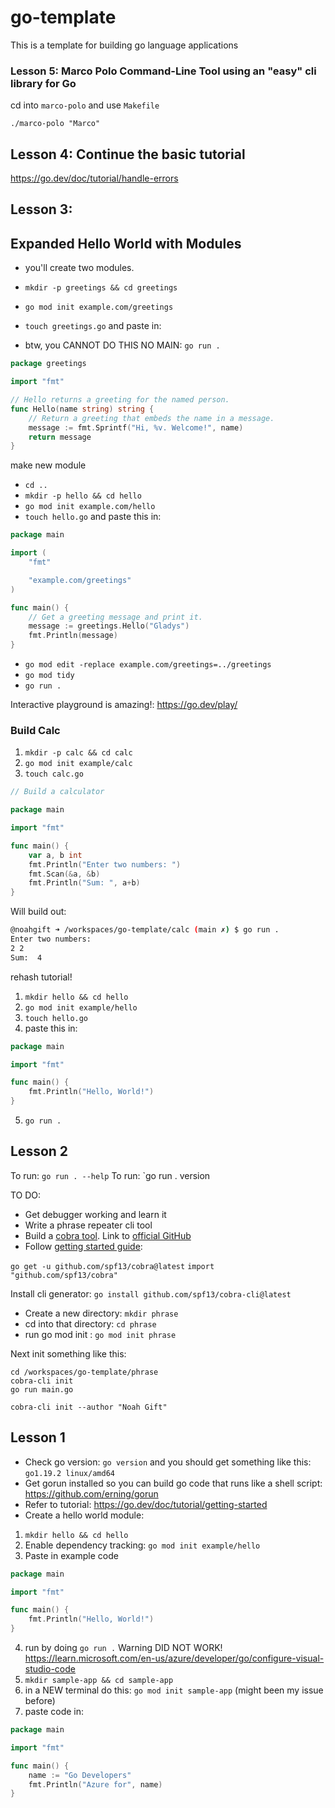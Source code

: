 # go-template
This is a template for building go language applications

### Lesson 5:  Marco Polo Command-Line Tool using an "easy" cli library for Go

cd into `marco-polo` and use `Makefile`

 `./marco-polo "Marco"`


## Lesson 4: Continue the basic tutorial

https://go.dev/doc/tutorial/handle-errors

## Lesson 3:

## Expanded Hello World with Modules

* you'll create two modules.

* `mkdir -p greetings && cd greetings`
* `go mod init example.com/greetings`
* `touch greetings.go` and paste in:
* btw, you CANNOT DO THIS NO MAIN: `go run .`

```go
package greetings

import "fmt"

// Hello returns a greeting for the named person.
func Hello(name string) string {
    // Return a greeting that embeds the name in a message.
    message := fmt.Sprintf("Hi, %v. Welcome!", name)
    return message
}
```

make new module

* `cd ..`
* `mkdir -p hello && cd hello`
* `go mod init example.com/hello`
* `touch hello.go` and paste this in:

```go
package main

import (
    "fmt"

    "example.com/greetings"
)

func main() {
    // Get a greeting message and print it.
    message := greetings.Hello("Gladys")
    fmt.Println(message)
}
```

* `go mod edit -replace example.com/greetings=../greetings`
* `go mod tidy`
* `go run .`




Interactive playground is amazing!:  https://go.dev/play/

### Build Calc

1. `mkdir -p calc && cd calc`
2. `go mod init example/calc`
3. `touch calc.go`

```go
// Build a calculator

package main

import "fmt"

func main() {
	var a, b int
	fmt.Println("Enter two numbers: ")
	fmt.Scan(&a, &b)
	fmt.Println("Sum: ", a+b)
}
```

Will build out:

```bash
@noahgift ➜ /workspaces/go-template/calc (main ✗) $ go run .
Enter two numbers: 
2 2
Sum:  4
```







rehash tutorial!

1. `mkdir hello && cd hello`
2. `go mod init example/hello`
3.  `touch hello.go`
4.  paste this in:

```go
package main

import "fmt"

func main() {
    fmt.Println("Hello, World!")
}
```

5. `go run .`

## Lesson 2

To run: `go run . --help`
To run: `go run . version


TO DO:

* Get debugger working and learn it
* Write a phrase repeater cli tool
* Build a [cobra tool](https://pkg.go.dev/github.com/spf13/cobra#section-readme).  Link to [official GitHub](https://github.com/spf13/cobra)
* Follow [getting started guide](https://github.com/spf13/cobra-cli/blob/main/README.md): 

`go get -u github.com/spf13/cobra@latest`
`import "github.com/spf13/cobra"`

Install cli generator:
`go install github.com/spf13/cobra-cli@latest`

* Create a new directory:  `mkdir phrase`
* cd into that directory: `cd phrase`
* run go mod init <MODNAME>: `go mod init phrase`

Next init something like this:

```
cd /workspaces/go-template/phrase
cobra-cli init
go run main.go
```

`cobra-cli init --author "Noah Gift"`

## Lesson 1

* Check go version: `go version` and you should get something like this: `go1.19.2 linux/amd64`
* Get gorun installed so you can build go code that runs like a shell script: https://github.com/erning/gorun
* Refer to tutorial:  https://go.dev/doc/tutorial/getting-started
* Create a hello world module:
1. `mkdir hello && cd hello`
2. Enable dependency tracking:  `go mod init example/hello`
3. Paste in example code
```go
package main

import "fmt"

func main() {
    fmt.Println("Hello, World!")
}
```
4. run by doing `go run .` Warning DID NOT WORK! https://learn.microsoft.com/en-us/azure/developer/go/configure-visual-studio-code
5.  `mkdir sample-app && cd sample-app`
6.  in a NEW terminal do this:  `go mod init sample-app` (might been my issue before)
7.  paste code in:

```go
package main

import "fmt"

func main() {
	name := "Go Developers"
	fmt.Println("Azure for", name)
}
```